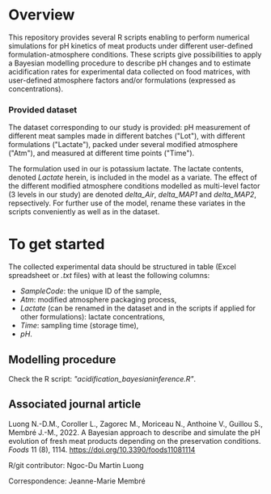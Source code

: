 # Overview
This repository provides several R scripts enabling to perform numerical simulations for pH kinetics of meat products under different user-defined formulation-atmosphere conditions. These scripts give possibilities to apply a Bayesian modelling procedure to describe pH changes and to estimate acidification rates for experimental data collected on food matrices, with user-defined atmosphere factors and/or formulations (expressed as concentrations). 

### Provided dataset
The dataset corresponding to our study is provided: pH measurement of different meat samples made in different batches ("Lot"), with different formulations ("Lactate"), packed under several modified atmosphere ("Atm"), and measured at different time points ("Time").

The formulation used in our is potassium lactate. The lactate contents, denoted *Lactate* herein, is included in the model as a variate. The effect of the different modified atmosphere conditions modelled as multi-level factor (3 levels in our study) are denoted *delta_Air*, *delta_MAP1* and *delta_MAP2*, repsectively. For further use of the model, rename these variates in the scripts conveniently as well as in the dataset. 

# To get started
The collected experimental data should be structured in table (Excel spreadsheet or *.txt* files) with at least the following columns:
- *SampleCode*: the unique ID of the sample,
- *Atm*: modified atmosphere packaging process,
- *Lactate* (can be renamed in the dataset and in the scripts if applied for other formulations): lactate concentrations,
- *Time*: sampling time (storage time),
- *pH*.

## Modelling procedure
Check the R script: *"acidification_bayesianinference.R"*.

## Associated journal article
Luong N.-D.M., Coroller L., Zagorec M., Moriceau N., Anthoine V., Guillou S., Membré J.-M., 2022. A Bayesian approach to describe and simulate the pH evolution of fresh meat products depending on the preservation conditions. *Foods* 11 (8), 1114. https://doi.org/10.3390/foods11081114

R/git contributor: Ngoc-Du Martin Luong

Correspondence: Jeanne-Marie Membré
